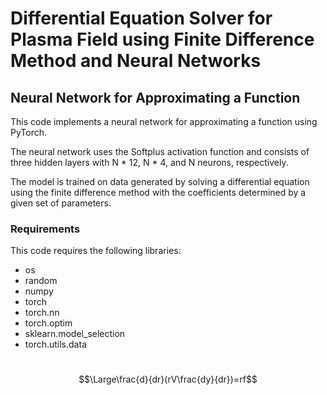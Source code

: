 # Differential Equation Solver for Plasma Field using Finite Difference Method and Neural Networks
## Neural Network for Approximating a Function
This code implements a neural network for approximating a function using PyTorch.

The neural network uses the Softplus activation function and consists of three hidden layers with N * 12, N * 4, and N neurons, respectively.

The model is trained on data generated by solving a differential equation using the finite difference method with the coefficients determined by a given set of parameters.

### Requirements
This code requires the following libraries:

- os
- random
- numpy
- torch
- torch.nn
- torch.optim
- sklearn.model_selection
- torch.utils.data

# <p style="text-align: center;">
$$\Large\frac{d}{dr}(rV\frac{dy}{dr})=rf$$
</p>
